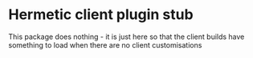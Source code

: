 # Hermetic client plugin stub #

This package does nothing - it is just here so that the client builds have something to load when there are no client customisations